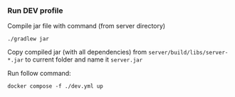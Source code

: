 ### Run DEV profile

Compile jar file with command (from server directory)

    ./gradlew jar

Copy compiled jar (with all dependencies) from `server/build/libs/server-*.jar` to current folder and name
it `server.jar`

Run follow command:

    docker compose -f ./dev.yml up
